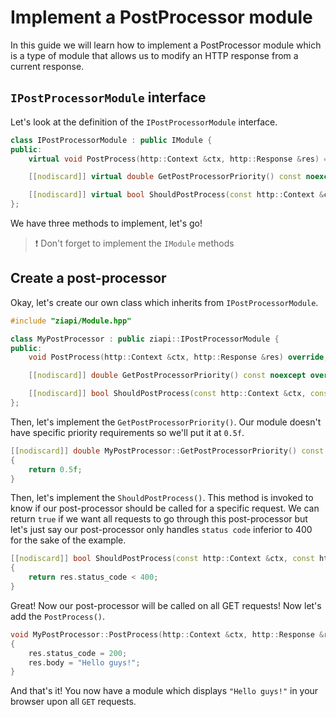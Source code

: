 # Implement a PostProcessor module

In this guide we will learn how to implement a PostProcessor module which is a type of module that allows us to modify an HTTP response from a current response.

## `IPostProcessorModule` interface

Let's look at the definition of the `IPostProcessorModule` interface.

```c++
class IPostProcessorModule : public IModule {
public:
    virtual void PostProcess(http::Context &ctx, http::Response &res) = 0;

    [[nodiscard]] virtual double GetPostProcessorPriority() const noexcept = 0;

    [[nodiscard]] virtual bool ShouldPostProcess(const http::Context &ctx, const http::Response &res) const = 0;
};
```

We have three methods to implement, let's go!

> :exclamation: Don't forget to implement the `IModule` methods

## Create a post-processor

Okay, let's create our own class which inherits from `IPostProcessorModule`.

```c++
#include "ziapi/Module.hpp"

class MyPostProcessor : public ziapi::IPostProcessorModule {
public:
    void PostProcess(http::Context &ctx, http::Response &res) override;

    [[nodiscard]] double GetPostProcessorPriority() const noexcept override;

    [[nodiscard]] bool ShouldPostProcess(const http::Context &ctx, const http::Response &res) const override;
};
```

Then, let's implement the `GetPostProcessorPriority()`. Our module doesn't have specific priority requirements so we'll put it at `0.5f`.

```c++
[[nodiscard]] double MyPostProcessor::GetPostProcessorPriority() const noexcept
{
    return 0.5f;
}
```

Then, let's implement the `ShouldPostProcess()`. This method is invoked to know if our post-processor should be called for a specific request. We can return `true` if we want all requests to go through this post-processor but let's just say our post-processor only handles `status code` inferior to 400 for the sake of the example.

```c++
[[nodiscard]] bool ShouldPostProcess(const http::Context &ctx, const http::Response &res) const
{
    return res.status_code < 400;
}
```

Great! Now our post-processor will be called on all GET requests! Now let's add the `PostProcess()`.

```c++
void MyPostProcessor::PostProcess(http::Context &ctx, http::Response &res)
{
    res.status_code = 200;
    res.body = "Hello guys!";
}
```

And that's it! You now have a module which displays `"Hello guys!"` in your browser upon all `GET` requests.
